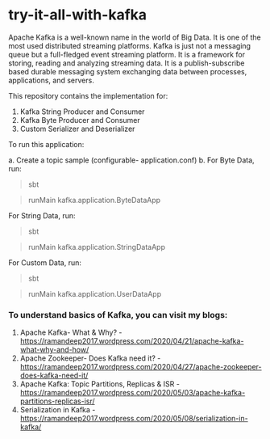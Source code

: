 # try-it-all-with-kafka

Apache Kafka is a well-known name in the world of Big Data. It is one of the most used distributed streaming platforms.
Kafka is just not a messaging queue but a full-fledged event streaming platform. It is a framework for storing, reading and analyzing streaming data. 
It is a publish-subscribe based durable messaging system exchanging data between processes, applications, and servers.


This repository contains the implementation for:
1. Kafka String Producer and Consumer
2. Kafka Byte Producer and Consumer
3. Custom Serializer and Deserializer

To run this application:

a. Create a topic sample (configurable- application.conf)
b. For Byte Data, run:
> sbt 

> runMain kafka.application.ByteDataApp

For String Data, run:
> sbt

> runMain kafka.application.StringDataApp

For Custom Data, run:
> sbt

> runMain kafka.application.UserDataApp


### To understand basics of Kafka, you can visit my blogs:
1. Apache Kafka- What & Why? - https://ramandeep2017.wordpress.com/2020/04/21/apache-kafka-what-why-and-how/
2. Apache Zookeeper- Does Kafka need it? - https://ramandeep2017.wordpress.com/2020/04/27/apache-zookeeper-does-kafka-need-it/
3. Apache Kafka: Topic Partitions, Replicas & ISR - https://ramandeep2017.wordpress.com/2020/05/03/apache-kafka-partitions-replicas-isr/
4. Serialization in Kafka - https://ramandeep2017.wordpress.com/2020/05/08/serialization-in-kafka/
